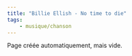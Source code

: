 ```yaml
---
title: "Billie Ellish - No time to die"
tags:
    - musique/chanson
---
```


Page créée automatiquement, mais vide.
